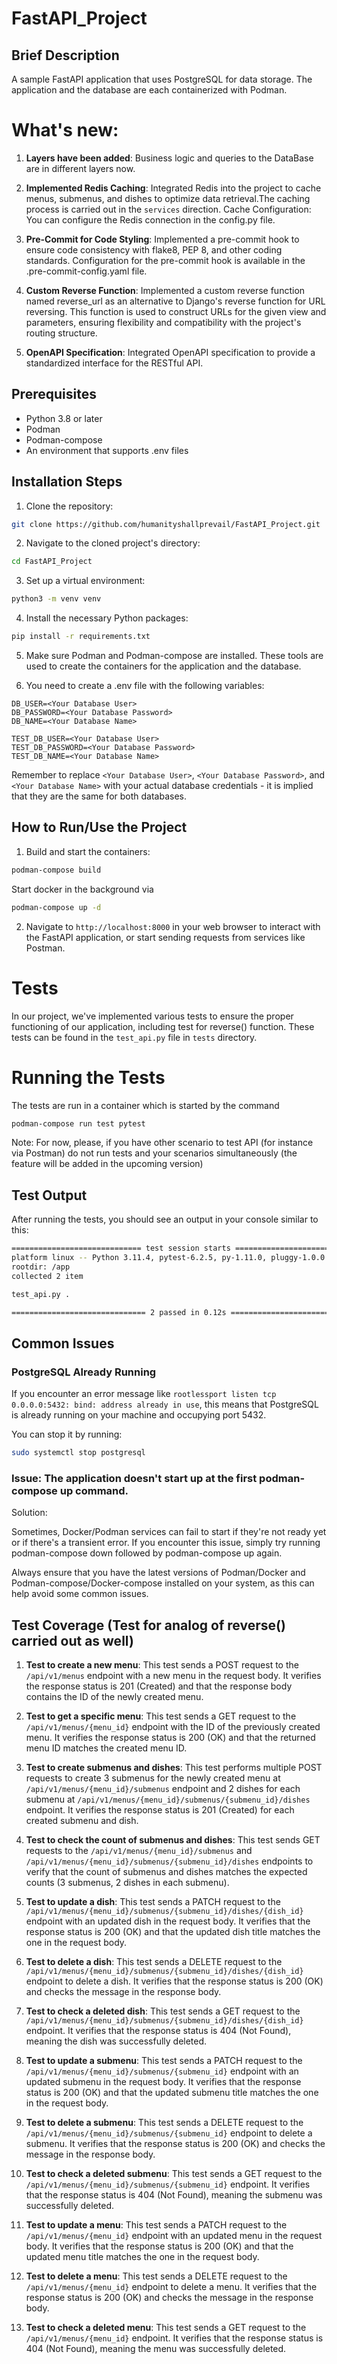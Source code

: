 # FastAPI_Project

## Brief Description

A sample FastAPI application that uses PostgreSQL for data storage. The application and the database are each containerized with Podman.

# What's new:

1. **Layers have been added**: Business logic and queries to the DataBase are in different layers now.

2. **Implemented Redis Caching**: Integrated Redis into the project to cache menus, submenus, and dishes to optimize data retrieval.The caching process is carried out in the `services` direction. 
Cache Configuration: You can configure the Redis connection in the config.py file.

3. **Pre-Commit for Code Styling**: Implemented a pre-commit hook to ensure code consistency with flake8, PEP 8, and other coding standards. Configuration for the pre-commit hook is available in the .pre-commit-config.yaml file.

4. **Custom Reverse Function**: Implemented a custom reverse function named reverse_url as an alternative to Django's reverse function for URL reversing.
This function is used to construct URLs for the given view and parameters, ensuring flexibility and compatibility with the project's routing structure.

5. **OpenAPI Specification**: Integrated OpenAPI specification to provide a standardized interface for the RESTful API.

## Prerequisites
- Python 3.8 or later
- Podman
- Podman-compose
- An environment that supports .env files

## Installation Steps

1. Clone the repository:

```bash
git clone https://github.com/humanityshallprevail/FastAPI_Project.git
```

2. Navigate to the cloned project's directory:

```bash
cd FastAPI_Project
```
3. Set up a virtual environment:

```bash
python3 -m venv venv
```

4. Install the necessary Python packages:

```bash
pip install -r requirements.txt
```

5. Make sure Podman and Podman-compose are installed. These tools are used to create the containers for the application and the database.

6. You need to create a .env file with the following variables:

```env
DB_USER=<Your Database User>
DB_PASSWORD=<Your Database Password>
DB_NAME=<Your Database Name>

TEST_DB_USER=<Your Database User>
TEST_DB_PASSWORD=<Your Database Password>
TEST_DB_NAME=<Your Database Name>
```

Remember to replace `<Your Database User>`, `<Your Database Password>`, and `<Your Database Name>` with your actual database credentials - it is implied that they are
the same for both databases.

## How to Run/Use the Project

1. Build and start the containers:

```bash
podman-compose build

```

Start docker in the background via

```bash
podman-compose up -d
```

2. Navigate to `http://localhost:8000` in your web browser to interact with the FastAPI application, or start sending requests from services like Postman.

# Tests

In our project, we've implemented various tests to ensure the proper functioning of our application, including test for reverse() function. These tests can be found in the `test_api.py` file in `tests` directory.

# Running the Tests

The tests are run in a container which is started by the command

```bash
podman-compose run test pytest
```
Note: For now, please, if you have other scenario to test API (for instance via Postman) do not run tests and your scenarios simultaneously (the feature will be added in the upcoming version)

## Test Output

After running the tests, you should see an output in your console similar to this:

```bash
============================= test session starts ==============================
platform linux -- Python 3.11.4, pytest-6.2.5, py-1.11.0, pluggy-1.0.0
rootdir: /app
collected 2 item

test_api.py .                                                            [100%]

============================== 2 passed in 0.12s ===============================
```
## Common Issues

### PostgreSQL Already Running
If you encounter an error message like `rootlessport listen tcp 0.0.0.0:5432: bind: address already in use`, this means that PostgreSQL is already running on your machine and occupying port 5432.

You can stop it by running:

```bash
sudo systemctl stop postgresql
```
### Issue: The application doesn't start up at the first podman-compose up command.

Solution:

Sometimes, Docker/Podman services can fail to start if they're not ready yet or if there's a transient error. If you encounter this issue, simply try running podman-compose down followed by podman-compose up again.

Always ensure that you have the latest versions of Podman/Docker and Podman-compose/Docker-compose installed on your system, as this can help avoid some common issues.


## Test Coverage (Test for analog of reverse() carried out as well)

1. **Test to create a new menu**: This test sends a POST request to the `/api/v1/menus` endpoint with a new menu in the request body. It verifies the response status is 201 (Created) and that the response body contains the ID of the newly created menu.

2. **Test to get a specific menu**: This test sends a GET request to the `/api/v1/menus/{menu_id}` endpoint with the ID of the previously created menu. It verifies the response status is 200 (OK) and that the returned menu ID matches the created menu ID.

3. **Test to create submenus and dishes**: This test performs multiple POST requests to create 3 submenus for the newly created menu at `/api/v1/menus/{menu_id}/submenus` endpoint and 2 dishes for each submenu at `/api/v1/menus/{menu_id}/submenus/{submenu_id}/dishes` endpoint. It verifies the response status is 201 (Created) for each created submenu and dish.

4. **Test to check the count of submenus and dishes**: This test sends GET requests to the `/api/v1/menus/{menu_id}/submenus` and `/api/v1/menus/{menu_id}/submenus/{submenu_id}/dishes` endpoints to verify that the count of submenus and dishes matches the expected counts (3 submenus, 2 dishes in each submenu).

5. **Test to update a dish**: This test sends a PATCH request to the `/api/v1/menus/{menu_id}/submenus/{submenu_id}/dishes/{dish_id}` endpoint with an updated dish in the request body. It verifies that the response status is 200 (OK) and that the updated dish title matches the one in the request body.

6. **Test to delete a dish**: This test sends a DELETE request to the `/api/v1/menus/{menu_id}/submenus/{submenu_id}/dishes/{dish_id}` endpoint to delete a dish. It verifies that the response status is 200 (OK) and checks the message in the response body.

7. **Test to check a deleted dish**: This test sends a GET request to the `/api/v1/menus/{menu_id}/submenus/{submenu_id}/dishes/{dish_id}` endpoint. It verifies that the response status is 404 (Not Found), meaning the dish was successfully deleted.

8. **Test to update a submenu**: This test sends a PATCH request to the `/api/v1/menus/{menu_id}/submenus/{submenu_id}` endpoint with an updated submenu in the request body. It verifies that the response status is 200 (OK) and that the updated submenu title matches the one in the request body.

9. **Test to delete a submenu**: This test sends a DELETE request to the `/api/v1/menus/{menu_id}/submenus/{submenu_id}` endpoint to delete a submenu. It verifies that the response status is 200 (OK) and checks the message in the response body.

10. **Test to check a deleted submenu**: This test sends a GET request to the `/api/v1/menus/{menu_id}/submenus/{submenu_id}` endpoint. It verifies that the response status is 404 (Not Found), meaning the submenu was successfully deleted.

11. **Test to update a menu**: This test sends a PATCH request to the `/api/v1/menus/{menu_id}` endpoint with an updated menu in the request body. It verifies that the response status is 200 (OK) and that the updated menu title matches the one in the request body.

12. **Test to delete a menu**: This test sends a DELETE request to the `/api/v1/menus/{menu_id}` endpoint to delete a menu. It verifies that the response status is 200 (OK) and checks the message in the response body.

13. **Test to check a deleted menu**: This test sends a GET request to the `/api/v1/menus/{menu_id}` endpoint. It verifies that the response status is 404 (Not Found), meaning the menu was successfully deleted.
